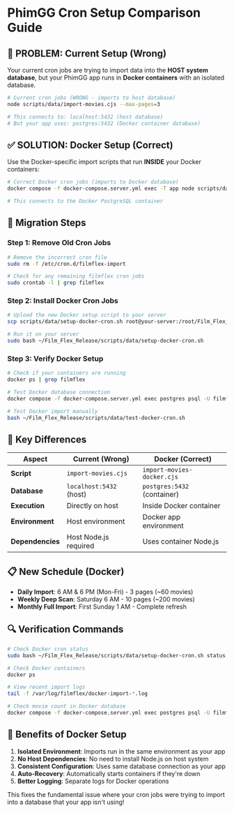 # PhimGG Cron Setup Comparison Guide

## 🚨 **PROBLEM: Current Setup (Wrong)**

Your current cron jobs are trying to import data into the **HOST system database**, but your PhimGG app runs in **Docker containers** with an isolated database.

```bash
# Current cron jobs (WRONG - imports to host database)
node scripts/data/import-movies.cjs --max-pages=3

# This connects to: localhost:5432 (host database)
# But your app uses: postgres:5432 (Docker container database)
```

## ✅ **SOLUTION: Docker Setup (Correct)**

Use the Docker-specific import scripts that run **INSIDE** your Docker containers:

```bash
# Correct Docker cron jobs (imports to Docker database)
docker compose -f docker-compose.server.yml exec -T app node scripts/data/import-movies-docker.cjs --max-pages=3

# This connects to the Docker PostgreSQL container
```

## 🔄 **Migration Steps**

### Step 1: Remove Old Cron Jobs
```bash
# Remove the incorrect cron file
sudo rm -f /etc/cron.d/filmflex-import

# Check for any remaining filmflex cron jobs
sudo crontab -l | grep filmflex
```

### Step 2: Install Docker Cron Jobs
```bash
# Upload the new Docker setup script to your server
scp scripts/data/setup-docker-cron.sh root@your-server:/root/Film_Flex_Release/scripts/data/

# Run it on your server
sudo bash ~/Film_Flex_Release/scripts/data/setup-docker-cron.sh
```

### Step 3: Verify Docker Setup
```bash
# Check if your containers are running
docker ps | grep filmflex

# Test Docker database connection
docker compose -f docker-compose.server.yml exec postgres psql -U filmflex -d filmflex -c "SELECT COUNT(*) FROM movies;"

# Test Docker import manually
bash ~/Film_Flex_Release/scripts/data/test-docker-cron.sh
```

## 🎯 **Key Differences**

| Aspect | Current (Wrong) | Docker (Correct) |
|--------|----------------|------------------|
| **Script** | `import-movies.cjs` | `import-movies-docker.cjs` |
| **Database** | `localhost:5432` (host) | `postgres:5432` (container) |
| **Execution** | Directly on host | Inside Docker container |
| **Environment** | Host environment | Docker app environment |
| **Dependencies** | Host Node.js required | Uses container Node.js |

## 📋 **New Schedule (Docker)**

- **Daily Import**: 6 AM & 6 PM (Mon-Fri) - 3 pages (~60 movies)
- **Weekly Deep Scan**: Saturday 6 AM - 10 pages (~200 movies) 
- **Monthly Full Import**: First Sunday 1 AM - Complete refresh

## 🔍 **Verification Commands**

```bash
# Check Docker cron status
sudo bash ~/Film_Flex_Release/scripts/data/setup-docker-cron.sh status

# Check Docker containers
docker ps

# View recent import logs
tail -f /var/log/filmflex/docker-import-*.log

# Check movie count in Docker database
docker compose -f docker-compose.server.yml exec postgres psql -U filmflex -d filmflex -c "SELECT COUNT(*) FROM movies;"
```

## 🚀 **Benefits of Docker Setup**

1. **Isolated Environment**: Imports run in the same environment as your app
2. **No Host Dependencies**: No need to install Node.js on host system
3. **Consistent Configuration**: Uses same database connection as your app
4. **Auto-Recovery**: Automatically starts containers if they're down
5. **Better Logging**: Separate logs for Docker operations

This fixes the fundamental issue where your cron jobs were trying to import into a database that your app isn't using!
